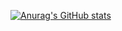 [![Anurag's GitHub stats](https://github-readme-stats.vercel.app/api?username=kochiyaSanaeSY?count_private=true)](https://github.com/anuraghazra/github-readme-stats)
<!---
kochiyaSanaeSY/kochiyaSanaeSY is a ✨ special ✨ repository because its `README.md` (this file) appears on your GitHub profile.
You can click the Preview link to take a look at your changes.
--->
